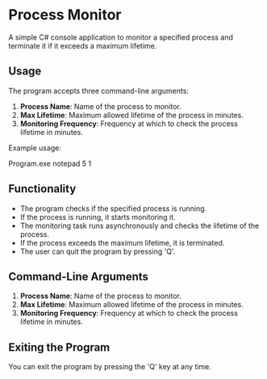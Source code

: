 # Process Monitor

A simple C# console application to monitor a specified process and terminate it if it exceeds a maximum lifetime.

## Usage

The program accepts three command-line arguments:

1. **Process Name**: Name of the process to monitor.
2. **Max Lifetime**: Maximum allowed lifetime of the process in minutes.
3. **Monitoring Frequency**: Frequency at which to check the process lifetime in minutes.

Example usage:

Program.exe notepad 5 1


## Functionality

- The program checks if the specified process is running.
- If the process is running, it starts monitoring it.
- The monitoring task runs asynchronously and checks the lifetime of the process.
- If the process exceeds the maximum lifetime, it is terminated.
- The user can quit the program by pressing 'Q'.

## Command-Line Arguments

1. **Process Name**: Name of the process to monitor.
2. **Max Lifetime**: Maximum allowed lifetime of the process in minutes.
3. **Monitoring Frequency**: Frequency at which to check the process lifetime in minutes.

## Exiting the Program

You can exit the program by pressing the 'Q' key at any time.

